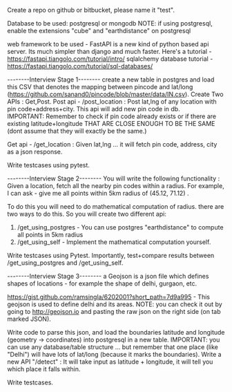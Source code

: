 Create a repo on github or bitbucket, please name it "test".
 
Database to be used: postgresql or mongodb
NOTE: if using postgresql, enable the extensions "cube" and "earthdistance" on postgresql
 
web framework to be used - FastAPI is a new kind of python based api server. Its much simpler than django and much faster.
Here's a tutorial - https://fastapi.tiangolo.com/tutorial/intro/
sqlalchemy database tutorial - https://fastapi.tiangolo.com/tutorial/sql-databases/
 
--------Interview Stage 1--------
create a new table in postgres and load this CSV that denotes the mapping between pincode and lat/long (https://github.com/sanand0/pincode/blob/master/data/IN.csv).
Create Two APIs  : Get,Post.
Post api - /post_location : Post lat,lng of any location with pin code+address+city. This api will add new pin code in db.  
IMPORTANT: Remember to check if pin code already exists or if there are existing latitude+longitude THAT ARE CLOSE ENOUGH TO BE THE SAME (dont assume that they will exactly be the same.)
 
Get api - /get_location : Given lat,lng ... it will fetch pin code, address, city as a json response.
 
Write testcases using pytest.
 
--------Interview Stage 2--------
You will write the following functionality : Given a location, fetch all the nearby pin codes within a radius. For example, I can ask - give me all points within 5km radius of (45.12, 71.12) .
 
To do this you will need to do mathematical computation of radius. there are two ways to do this. So you will create two different api:
1.  /get_using_postgres - You can use postgres "earthdistance" to compute all points in 5km radius
2. /get_using_self - Implement the mathematical computation yourself.  
 
Write testcases using Pytest. Importantly, test+compare results between /get_using_postgres and /get_using_self.
 
--------Interview Stage 3--------
a Geojson is a json file which defines shapes of locations - for example the shape of delhi, gurgaon, etc.
 
https://gist.github.com/ramsingla/6202001?short_path=7d9a995 - This geojson is used to define delhi and its areas.
NOTE: you can check it out by going to http://geojson.io and pasting the raw json on the right side (on tab marked JSON).
 
Write code to parse this json, and load the boundaries latitude and longitude (geometry -> coordinates) into postgresql in a new table. IMPORTANT: you can use any database/table structure ... but remember that one place (like "Delhi") will have lots of lat/long (because it marks the boundaries).
Write a new API "/detect" : It will take input as latitude + longitude, it will tell you which place it falls within.
 
Write testcases.